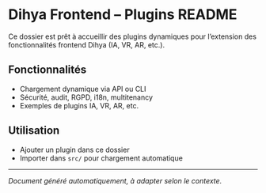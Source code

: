 # Dihya Frontend – Plugins README

Ce dossier est prêt à accueillir des plugins dynamiques pour l’extension des fonctionnalités frontend Dihya (IA, VR, AR, etc.).

## Fonctionnalités
- Chargement dynamique via API ou CLI
- Sécurité, audit, RGPD, i18n, multitenancy
- Exemples de plugins IA, VR, AR, etc.

## Utilisation
- Ajouter un plugin dans ce dossier
- Importer dans `src/` pour chargement automatique

---
*Document généré automatiquement, à adapter selon le contexte.*
